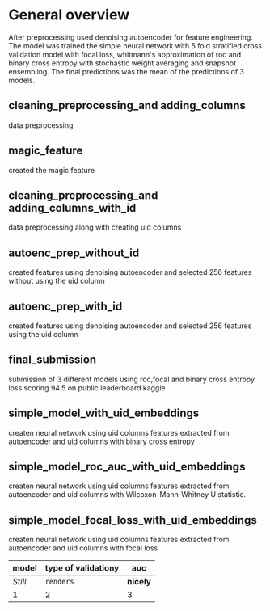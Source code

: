 # General overview
After preprocessing used denoising autoencoder for feature engineering. The model was trained the simple neural network with 5 fold stratified cross validation model with focal loss, whitmann's approximation of roc and binary cross entropy with stochastic weight averaging and snapshot ensembling. The final predictions was the mean of the predictions of 3 models. 

## cleaning_preprocessing_and adding_columns
data preprocessing

## magic_feature
created the magic feature

## cleaning_preprocessing_and adding_columns_with_id
data preprocessing along with creating uid columns

## autoenc_prep_without_id 
created features using denoising autoencoder and selected 256 features without using the uid column

## autoenc_prep_with_id
created features using denoising autoencoder and selected 256 features using the uid column

## final_submission
submission of 3 different models using roc,focal and binary cross entropy loss scoring 94.5 on public leaderboard kaggle

## simple_model_with_uid_embeddings
createn neural network using uid columns features extracted from autoencoder and uid columns with binary cross entropy

## simple_model_roc_auc_with_uid_embeddings
createn neural network using uid columns features extracted from autoencoder and uid columns with Wilcoxon-Mann-Whitney U statistic.

## simple_model_focal_loss_with_uid_embeddings
createn neural network using uid columns features extracted from autoencoder and uid columns with focal loss





model | type of validationy | auc
--- | --- | ---
*Still* | `renders` | **nicely**
1 | 2 | 3
